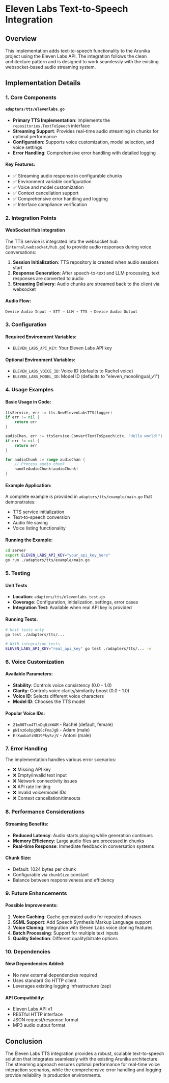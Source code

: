 # Eleven Labs Text-to-Speech Integration

## Overview

This implementation adds text-to-speech functionality to the Arunika project using the Eleven Labs API. The integration follows the clean architecture pattern and is designed to work seamlessly with the existing websocket-based audio streaming system.

## Implementation Details

### 1. Core Components

#### `adapters/tts/elevenlabs.go`
- **Primary TTS Implementation**: Implements the `repositories.TextToSpeech` interface
- **Streaming Support**: Provides real-time audio streaming in chunks for optimal performance
- **Configuration**: Supports voice customization, model selection, and voice settings
- **Error Handling**: Comprehensive error handling with detailed logging

#### Key Features:
- ✅ Streaming audio response in configurable chunks
- ✅ Environment variable configuration
- ✅ Voice and model customization
- ✅ Context cancellation support
- ✅ Comprehensive error handling and logging
- ✅ Interface compliance verification

### 2. Integration Points

#### WebSocket Hub Integration
The TTS service is integrated into the websocket hub (`internal/websocket/hub.go`) to provide audio responses during voice conversations:

1. **Session Initialization**: TTS repository is created when audio sessions start
2. **Response Generation**: After speech-to-text and LLM processing, text responses are converted to audio
3. **Streaming Delivery**: Audio chunks are streamed back to the client via websocket

#### Audio Flow:
```
Device Audio Input → STT → LLM → TTS → Device Audio Output
```

### 3. Configuration

#### Required Environment Variables:
- `ELEVEN_LABS_API_KEY`: Your Eleven Labs API key

#### Optional Environment Variables:
- `ELEVEN_LABS_VOICE_ID`: Voice ID (defaults to Rachel voice)
- `ELEVEN_LABS_MODEL_ID`: Model ID (defaults to "eleven_monolingual_v1")

### 4. Usage Examples

#### Basic Usage in Code:
```go
ttsService, err := tts.NewElevenLabsTTS(logger)
if err != nil {
    return err
}

audioChan, err := ttsService.ConvertTextToSpeech(ctx, "Hello world!")
if err != nil {
    return err
}

for audioChunk := range audioChan {
    // Process audio chunk
    handleAudioChunk(audioChunk)
}
```

#### Example Application:
A complete example is provided in `adapters/tts/example/main.go` that demonstrates:
- TTS service initialization
- Text-to-speech conversion
- Audio file saving
- Voice listing functionality

#### Running the Example:
```bash
cd server
export ELEVEN_LABS_API_KEY="your_api_key_here"
go run ./adapters/tts/example/main.go
```

### 5. Testing

#### Unit Tests
- **Location**: `adapters/tts/elevenlabs_test.go`
- **Coverage**: Configuration, initialization, settings, error cases
- **Integration Test**: Available when real API key is provided

#### Running Tests:
```bash
# Unit tests only
go test ./adapters/tts/...

# With integration tests
ELEVEN_LABS_API_KEY="real_api_key" go test ./adapters/tts/... -v
```

### 6. Voice Customization

#### Available Parameters:
- **Stability**: Controls voice consistency (0.0 - 1.0)
- **Clarity**: Controls voice clarity/similarity boost (0.0 - 1.0)
- **Voice ID**: Selects different voice characters
- **Model ID**: Chooses the TTS model

#### Popular Voice IDs:
- `21m00Tcm4TlvDq8ikWAM` - Rachel (default, female)
- `pNInz6obpgDQGcFmaJgB` - Adam (male)
- `ErXwobaYiN019PkySvjV` - Antoni (male)

### 7. Error Handling

The implementation handles various error scenarios:
- ❌ Missing API key
- ❌ Empty/invalid text input
- ❌ Network connectivity issues
- ❌ API rate limiting
- ❌ Invalid voice/model IDs
- ❌ Context cancellation/timeouts

### 8. Performance Considerations

#### Streaming Benefits:
- **Reduced Latency**: Audio starts playing while generation continues
- **Memory Efficiency**: Large audio files are processed in chunks
- **Real-time Response**: Immediate feedback in conversation systems

#### Chunk Size:
- Default: 1024 bytes per chunk
- Configurable via `chunkSize` constant
- Balance between responsiveness and efficiency

### 9. Future Enhancements

#### Possible Improvements:
1. **Voice Caching**: Cache generated audio for repeated phrases
2. **SSML Support**: Add Speech Synthesis Markup Language support
3. **Voice Cloning**: Integration with Eleven Labs voice cloning features
4. **Batch Processing**: Support for multiple text inputs
5. **Quality Selection**: Different quality/bitrate options

### 10. Dependencies

#### New Dependencies Added:
- No new external dependencies required
- Uses standard Go HTTP client
- Leverages existing logging infrastructure (zap)

#### API Compatibility:
- Eleven Labs API v1
- RESTful HTTP interface
- JSON request/response format
- MP3 audio output format

## Conclusion

The Eleven Labs TTS integration provides a robust, scalable text-to-speech solution that integrates seamlessly with the existing Arunika architecture. The streaming approach ensures optimal performance for real-time voice interaction scenarios, while the comprehensive error handling and logging provide reliability in production environments.
